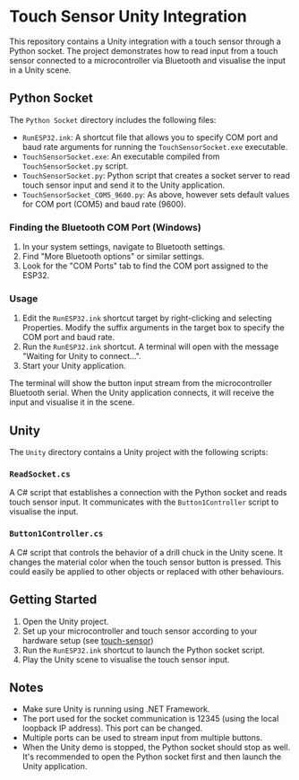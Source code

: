 # Touch Sensor Unity Integration

This repository contains a Unity integration with a touch sensor through a Python socket. The project demonstrates how to read input from a touch sensor connected to a microcontroller via Bluetooth and visualise the input in a Unity scene.

## Python Socket

The `Python Socket` directory includes the following files:

- `RunESP32.ink`: A shortcut file that allows you to specify COM port and baud rate arguments for running the `TouchSensorSocket.exe` executable.
- `TouchSensorSocket.exe`: An executable compiled from `TouchSensorSocket.py` script.
- `TouchSensorSocket.py`: Python script that creates a socket server to read touch sensor input and send it to the Unity application.
- `TouchSensorSocket_COM5_9600.py`: As above, however sets default values for COM port (COM5) and baud rate (9600).

### Finding the Bluetooth COM Port (Windows)

1. In your system settings, navigate to Bluetooth settings.
2. Find "More Bluetooth options" or similar settings.
3. Look for the "COM Ports" tab to find the COM port assigned to the ESP32.

### Usage

1. Edit the `RunESP32.ink` shortcut target by right-clicking and selecting Properties. Modify the suffix arguments in the target box to specify the COM port and baud rate.
2. Run the `RunESP32.ink` shortcut. A terminal will open with the message "Waiting for Unity to connect...".
3. Start your Unity application.

The terminal will show the button input stream from the microcontroller Bluetooth serial. When the Unity application connects, it will receive the input and visualise it in the scene.

## Unity

The `Unity` directory contains a Unity project with the following scripts:

### `ReadSocket.cs`

A C# script that establishes a connection with the Python socket and reads touch sensor input. It communicates with the `Button1Controller` script to visualise the input.

### `Button1Controller.cs`

A C# script that controls the behavior of a drill chuck in the Unity scene. It changes the material color when the touch sensor button is pressed. This could easily be applied to other objects or replaced with other behaviours.

## Getting Started

1. Open the Unity project.
2. Set up your microcontroller and touch sensor according to your hardware setup (see [touch-sensor](https://github.com/DMFDML/touch-sensor))
3. Run the `RunESP32.ink` shortcut to launch the Python socket script.
4. Play the Unity scene to visualise the touch sensor input.

## Notes

- Make sure Unity is running using .NET Framework.
- The port used for the socket communication is 12345 (using the local loopback IP address). This port can be changed.
- Multiple ports can be used to stream input from multiple buttons.
- When the Unity demo is stopped, the Python socket should stop as well. It's recommended to open the Python socket first and then launch the Unity application.
